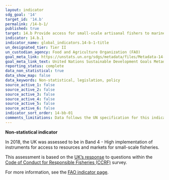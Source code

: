 ```yaml
---
layout: indicator
sdg_goal: '14'
target_id: '14.b'
permalink: /14-b-1/
published: true
target: 14.b Provide access for small-scale artisanal fishers to marine resources and markets
indicator: 14.b.1
indicator_name: global_indicators.14-b-1-title
un_designated_tier: Tier II
un_custodian_agency: Food and Agriculture Organization (FAO)
goal_meta_link: https://unstats.un.org/sdgs/metadata/files/Metadata-14-0b-01.pdf
goal_meta_link_text: United Nations Sustainable Development Goals Metadata (PDF 4.0 MB)
reporting_status: complete
data_non_statistical: true
data_show_map: false
data_keywords: Non-statistical, legislation, policy
source_active_1: false
source_active_2: false
source_active_3: false
source_active_4: false
source_active_5: false
source_active_6: false
indicator_sort_order: 14-bb-01
comments_limitations: Data follows the UN specification for this indicator. 
---
```

**Non-statistical indicator**               

In 2018, the UK was assessed to be in Band 4 - High implementation of instruments for access to resources and markets for small-scale fisheries.

This assessment is based on the [UK’s response](https://www.seafish.org/media/1685298/seafish_version_-_uk_fao_ccrf_aquaculture_questionnaire_2017_-_final.pdf) to questions within the [Code of Conduct for Responsible Fisheries (CCRF)](http://www.fao.org/3/a-v9878e.pdf) survey.

For more information, see the [FAO indicator page](http://www.fao.org/sustainable-development-goals/indicators/14b1/en/).<br><br>